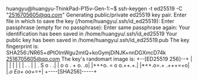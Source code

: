huangyu@huangyu-ThinkPad-P15v-Gen-1:~$ ssh-keygen -t ed25519 -C "2516705605@qq.com"
Generating public/private ed25519 key pair.
Enter file in which to save the key (/home/huangyu/.ssh/id_ed25519): 
Enter passphrase (empty for no passphrase): 
Enter same passphrase again: 
Your identification has been saved in /home/huangyu/.ssh/id_ed25519
Your public key has been saved in /home/huangyu/.ssh/id_ed25519.pub
The key fingerprint is:
SHA256:/NR65+dPtOlmWgu2mtQ+koGymjDiNJK+nnDGXmcD74k 2516705605@qq.com
The key's randomart image is:
+--[ED25519 256]--+
|                 |
|                 |
|                 |
|       .   .     |
|    .   S o .   .|
| o   o . + o.  .o|
|+++o. = o o.++.+.|
|*++.o=.+  .+++=+o|
|.*o Eo+    oo+*=+|
+----[SHA256]-----+
